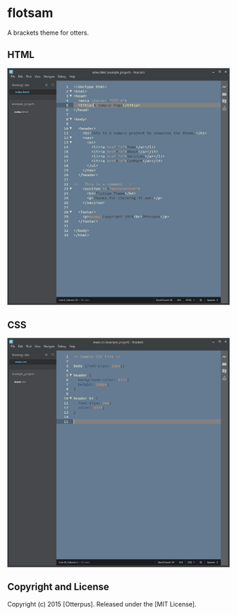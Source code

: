 # flotsam
A brackets theme for otters.

## HTML
![HTML Screenshot](flotsam-html.png)

## CSS
![CSS Screenshot](flotsam-css.png)

## Copyright and License
Copyright (c) 2015 [Otterpus]. Released under the [MIT License].